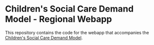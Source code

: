 # Children's Social Care Demand Model - Regional Webapp

This repository contains the code for the webapp that accompanies the [Children's Social Care Demand Model](https://github.com/data-to-insight/cs-demand-model).
